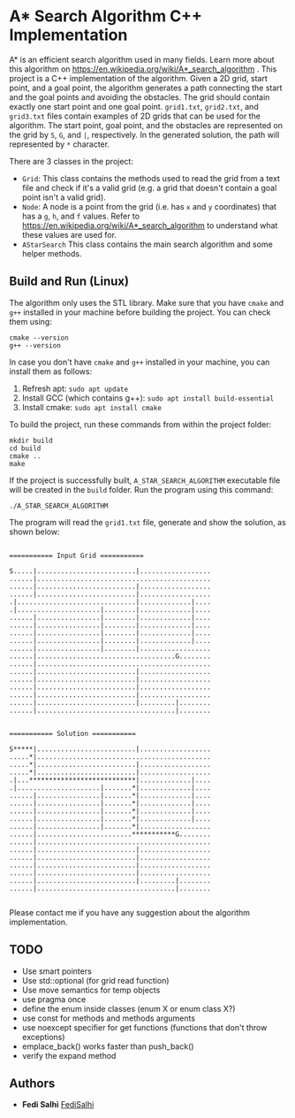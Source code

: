 # A* Search Algorithm C++ Implementation
A* is an efficient search algorithm  used in many fields. Learn more about this algorithm on https://en.wikipedia.org/wiki/A*_search_algorithm .
This project is a C++ implementation of the algorithm. Given a 2D grid, start point, and a goal point, the algorithm generates a path connecting the start and the goal points and avoiding the obstacles. The grid should contain exactly one start point and one goal point. `grid1.txt`, `grid2.txt`, and `grid3.txt` files contain examples of 2D grids that can be used for the algorithm. The start point, goal point, and the obstacles are represented on the grid by `S`, `G`, and `|`, respectively. In the generated solution, the path will represented by `*` character.

There are 3 classes in the project:
- `Grid`: This class contains the methods used to read the grid from a text file and check if it's a valid grid (e.g. a grid that doesn't contain a goal point isn't a valid grid).
- `Node`: A node is a point from the grid (i.e. has `x` and `y` coordinates) that has a `g`, `h`, and `f` values. Refer to https://en.wikipedia.org/wiki/A*_search_algorithm to understand what these values are used for.
- `AStarSearch` This class contains the main search algorithm and some helper methods.

## Build and Run (Linux)
The algorithm only uses the STL library. Make sure that you have `cmake` and `g++` installed in your machine before building the project. You can check them using:
```
cmake --version
g++ --version
```
In case you don't have `cmake` and `g++` installed in your machine, you can install them as follows:
1. Refresh apt: `sudo apt update`
2. Install GCC (which contains g++): `sudo apt install build-essential`
3. Install cmake: `sudo apt install cmake`

To build the project, run these commands from within the project folder:
```
mkdir build
cd build
cmake ..
make
```
If the project is successfully built, `A_STAR_SEARCH_ALGORITHM` executable file will be created in the `build` folder. Run the program using this command:
```
./A_STAR_SEARCH_ALGORITHM
```
The program will read the `grid1.txt` file, generate and show the solution, as shown below:
```

=========== Input Grid ===========

S.....|.........................|..................
......|............................................
......|.........................|..................
......|.........................|..................
.|..............................|.............|....
.|.....................|........|.............|....
......|................|........|.............|....
......|................|........|.............|....
......|................|........|.............|....
......|................|........|.............|....
......|................|........|..................
......|...................................G........
......|............................................
......|.........................|..................
......|.........................|..................
......|.........................|..................
......|.........................|..................
......|.........................|.........|........
......|...................................|........


=========== Solution ===========

S*****|.........................|..................
.....*|............................................
.....*|.........................|..................
.....*|.........................|..................
.|...***************************|.............|....
.|.....................|.......*|.............|....
......|................|.......*|.............|....
......|................|.......*|.............|....
......|................|.......*|.............|....
......|................|.......*|.............|....
......|................|.......*|..................
......|........................***********G........
......|............................................
......|.........................|..................
......|.........................|..................
......|.........................|..................
......|.........................|..................
......|.........................|.........|........
......|...................................|........


```

Please contact me if you have any suggestion about the algorithm implementation.

## TODO
- Use smart pointers
- Use std::optional (for grid read function)
- Use move semantics for temp objects
- use pragma once
- define the enum inside classes (enum X or enum class X?)
- use const for methods and methods arguments
- use noexcept specifier for get functions (functions that don't throw exceptions)
- emplace_back() works faster than push_back()
- verify the expand method

## Authors

* **Fedi Salhi** [FediSalhi](https://github.com/FediSalhi)


